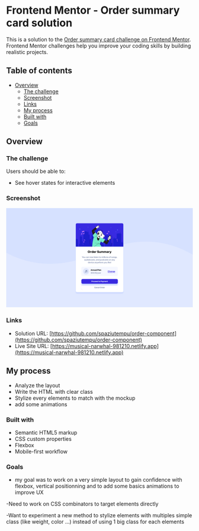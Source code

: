 # Frontend Mentor - Order summary card solution

This is a solution to the [Order summary card challenge on Frontend Mentor](https://www.frontendmentor.io/challenges/order-summary-component-QlPmajDUj). Frontend Mentor challenges help you improve your coding skills by building realistic projects.

## Table of contents

- [Overview](#overview)
  - [The challenge](#the-challenge)
  - [Screenshot](#screenshot)
  - [Links](#links)
  - [My process](#my-process)
  - [Built with](#built-with)
  - [Goals](#goals)

## Overview

### The challenge

Users should be able to:

- See hover states for interactive elements

### Screenshot

![](./screenshot.jpg)

### Links

- Solution URL: [https://github.com/spaziutempu/order-component](https://github.com/spaziutempu/order-component)
- Live Site URL: [https://musical-narwhal-981210.netlify.app](https://musical-narwhal-981210.netlify.app)

## My process

- Analyze the layout
- Write the HTML with clear class
- Stylize every elements to match with the mockup
- add some animations

### Built with

- Semantic HTML5 markup
- CSS custom properties
- Flexbox
- Mobile-first workflow

### Goals

- my goal was to work on a very simple layout to gain confidence with flexbox, vertical positionning and to add some basics animations to improve UX

-Need to work on CSS combinators to target elements directly

-Want to experiment a new method to stylize elements with multiples simple class (like weight, color ...) instead of using 1 big class for each elements
